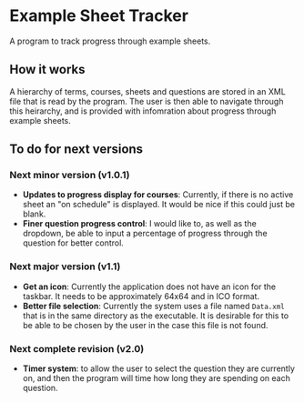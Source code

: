 # Example Sheet Tracker

A program to track progress through example sheets.

## How it works

A hierarchy of terms, courses, sheets and questions are stored in an XML file that is read by the program. The user is then able to navigate through this heirarchy, and is provided with infomration about progress through example sheets.

## To do for next versions
### Next minor version (v1.0.1)
- **Updates to progress display for courses**: Currently, if there is no active sheet an "on schedule" is displayed. It would be nice if this could just be blank.
- **Finer question progress control**: I would like to, as well as the dropdown, be able to input a percentage of progress through the question for better control.

### Next major version (v1.1)

- **Get an icon**: Currently the application does not have an icon for the taskbar. It needs to be approximately 64x64 and in ICO format.
- **Better file selection**: Currently the system uses a file named `Data.xml` that is in the same directory as the executable. It is desirable for this to be able to be chosen by the user in the case this file is not found.

### Next complete revision (v2.0)
- **Timer system**: to allow the user to select the question they are currently on, and then the program will time how long they are spending on each question.
